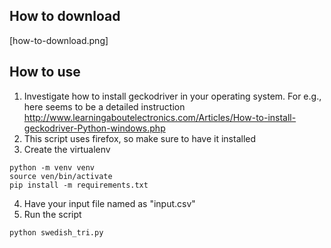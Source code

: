 ## How to download

[how-to-download.png]

## How to use
1. Investigate how to install geckodriver in your operating system. For e.g., here seems to be a detailed instruction http://www.learningaboutelectronics.com/Articles/How-to-install-geckodriver-Python-windows.php
2. This script uses firefox, so make sure to have it installed
3. Create the virtualenv
```
python -m venv venv
source ven/bin/activate
pip install -m requirements.txt
```

4. Have your input file named as "input.csv"
5. Run the script
```
python swedish_tri.py
```
